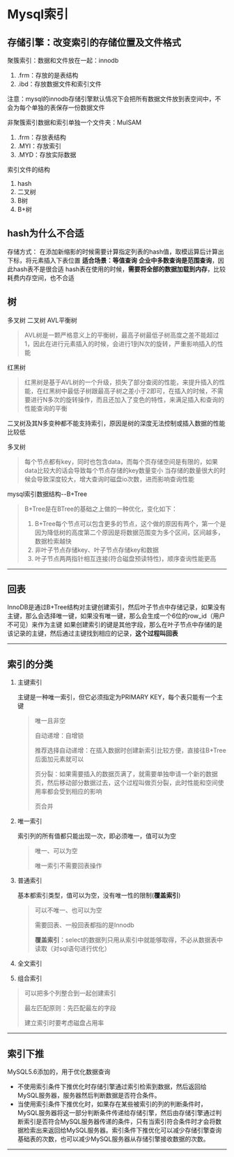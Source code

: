 # Mysql索引

## 存储引擎：改变索引的存储位置及文件格式

聚簇索引：数据和文件放在一起：innodb

1. .frm：存放的是表结构
2. .ibd：存放数据文件和索引文件

注意：mysql的innodb存储引擎默认情况下会把所有数据文件放到表空间中，不会为每个单独的表保存一份数据文件

非聚簇索引数据和索引单独一个文件夹：MuISAM

1. .frm：存放表结构
2. .MYI：存放索引
3. .MYD：存放实际数据

索引文件的结构

1. hash
2. 二叉树
3. B树
4. B+树

## hash为什么不合适

存储方式：
在添加新缩影的时候需要计算指定列表的hash值，取模运算后计算出下标，将元素插入下表位置
**适合场景：等值查询**
**企业中多数查询是范围查询**，因此hash表不是很合适
hash表在使用的时候，**需要将全部的数据加载到内存**，比较耗费内存空间，也不合适



## 树

多叉树
二叉树
AVL平衡树

> AVL树是一颗严格意义上的平衡树，最高子树最低子树高度之差不能超过1，因此在进行元素插入的时候，会进行1到N次的旋转，严重影响插入的性能

红黑树

> 红黑树是基于AVL树的一个升级，损失了部分查阅的性能，来提升插入的性能，在红黑树中最低子树跟最高子树之差小于2即可，在插入的时候，不需要进行N多次的旋转操作，而且还加入了变色的特性，来满足插入和查询的性能查询的平衡

二叉树及其N多变种都不能支持索引，原因是树的深度无法控制或插入数据的性能比较低

多叉树

> 每个节点都有key，同时也包含data，而每个页存储空间是有限的，如果data比较大的话会导致每个节点存储的key数量变小
> 当存储的数量很大的时候会导致深度较大，增大查询时磁盘io次数，进而影响查询性能

mysql索引数据结构--B+Tree

> B+Tree是在BTree的基础之上做的一种优化，变化如下：
>
> 1. B+Tree每个节点可以包含更多的节点，这个做的原因有两个，第一个是因为降低树的高度第二个原因是将数据范围变为多个区间，区间越多，数据检索越快
> 2. 非叶子节点存储key、叶子节点存储key和数据
> 3. 叶子节点两两指针相互连接(符合磁盘预读特性)，顺序查询性能更高

---

## 回表

InnoDB是通过B+Tree结构对主键创建索引，然后叶子节点中存储记录，如果没有主键，那么会选择唯一键，如果没有唯一键，那么会生成一个6位的row_id（用户不可见）来作为主键
如果创建索引的键是其他字段，那么在叶子节点中存储的是该记录的主键，然后通过主键找到相应的记录，**这个过程叫回表**

---

## 索引的分类

1. 主键索引

   主键是一种唯一索引，但它必须指定为PRIMARY KEY，每个表只能有一个主键

   > 唯一且非空
   >
   > 自动递增：自增锁
   >
   > 推荐选择自动递增：在插入数据时创建新索引比较方便，直接往B+Tree后面加元素就可以
   >
   > 页分裂：如果需要插入的数据页满了，就需要单独申请一个新的数据页，然后移动部分数据过去，这个过程叫做页分裂，此时性能和空间使用率都会受到相应的影响
   >
   > 页合并

2. 唯一索引

   索引列的所有值都只能出现一次，即必须唯一，值可以为空

   > 唯一、可以为空
   >
   > 唯一索引不需要回表操作

3. 普通索引

   基本都索引类型，值可以为空，没有唯一性的限制(**覆盖索引**)

   > 可以不唯一、也可以为空
   >
   > 需要回表、一般回表都指的是Innodb
   >
   > **覆盖索引**：select的数据列只用从索引中就能够取得，不必从数据表中读取（对sql语句进行优化）

4. 全文索引

5. 组合索引

> 可以把多个列整合到一起创建索引
>
> 最左匹配原则：先匹配最左的字段
>
> 建立索引时要考虑磁盘占用率

---

## 索引下推

MySQL5.6添加的，用于优化数据查询

- 不使用索引条件下推优化时存储引擎通过索引检索到数据，然后返回给MySQL服务器，服务器然后判断数据是否符合条件。
- 当使用索引条件下推优化时，如果存在某些被索引的列的判断条件时，MySQL服务器将这一部分判断条件传递给存储引擎，然后由存储引擎通过判断索引是否符合MySQL服务器传递的条件，只有当索引符合条件时才会将数据检索出来返回给MySQL服务器。索引条件下推优化可以减少存储引擎查询基础表的次数，也可以减少MySQL服务器从存储引擎接收数据的次数。

---

